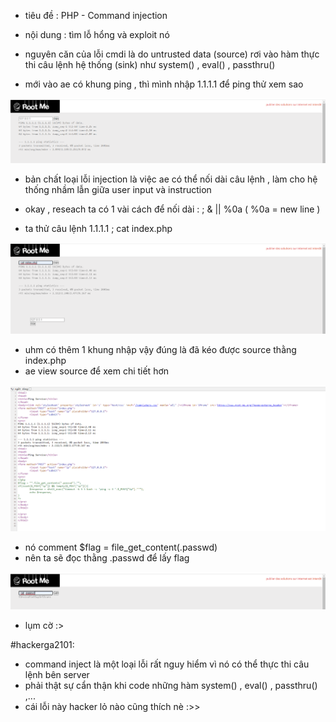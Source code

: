 - tiêu đề : PHP - Command injection 
- nội dung : tìm lỗ hổng và exploit nó 

- nguyên căn của lỗi cmdi là do untrusted data (source) rơi vào hàm thực thi câu lệnh hệ thống (sink) như system() , eval() , passthru()
- mới vào ae có khung ping , thì mình nhập 1.1.1.1 để ping thử xem sao 

![Alt text](<../image/22.1.png>)

- bản chất loại lỗi injection là việc ae có thể nối dài câu lệnh , làm cho hệ thống nhầm lẫn giữa user input và instruction 

- okay , reseach ta có 1 vài cách để nối dài : ; & || %0a ( %0a = new line )

- ta thử câu lệnh 1.1.1.1 ; cat index.php

![Alt text](<../image/22.2.png>)

- uhm có thêm 1 khung nhập vậy đúng là đã kéo được source thằng index.php 
- ae view source để xem chi tiết hơn 

![Alt text](<../image/22.3.png>)

- nó comment $flag = file_get_content(.passwd)
- nên ta sẽ đọc thằng .passwd để lấy flag 

![Alt text](<../image/22.4.png>)

- lụm cờ :> 

#hackerga2101: 
- command inject là một loại lỗi rất nguy hiểm vì nó có thể thực thi câu lệnh bên server 
- phải thật sự cẩn thận khi code những hàm system() , eval() , passthru() ,...
- cái lỗi này hacker lỏ nào cũng thích nè :>>